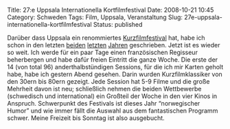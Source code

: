 Title: 27:e Uppsala Internationella Kortfilmfestival
Date: 2008-10-21 10:45
Category: Schweden
Tags: Film, Uppsala, Veranstaltung
Slug: 27e-uppsala-internationella-kortfilmfestival
Status: published

Darüber dass Uppsala ein renommiertes
[Kurzfilmfestival](http://shortfilmfestival.com/) hat, habe ich schon in
den letzten [beiden](http://www.fiket.de/2006/11/06/kurzfilmfestival/)
[letzten](http://www.fiket.de/2007/10/17/26e-uppsala-internationella-kortfilmfestival/)
[Jahren](http://www.fiket.de/2007/10/28/kurze-filme/) geschrieben. Jetzt
ist es wieder so weit. Ich werde für ein paar Tage einen französischen
Regisseur beherbergen und habe dafür freien Eintritt die ganze Woche.
Die erste der 14 (von total 96) anderthalbstündigen Sessions, für die
ich mir Karten geholt habe, habe ich gestern Abend gesehen. Darin wurden
Kurzfilmklassiker von den 30ern bis 80ern gezeigt. Jede Session hat 5-9
Filme und die große Mehrheit davon ist neu; schließlich nehmen die
beiden Wettbewerbe (schwedisch und international) ein Großteil der Woche
in den vier Kinos in Anspruch. Schwerpunkt des Festivals ist dieses Jahr
“norwegischer Humor” und wie immer fällt die Auswahl aus dem
fantastischen Programm schwer. Meine Freizeit bis Sonntag ist also
ausgebucht.

